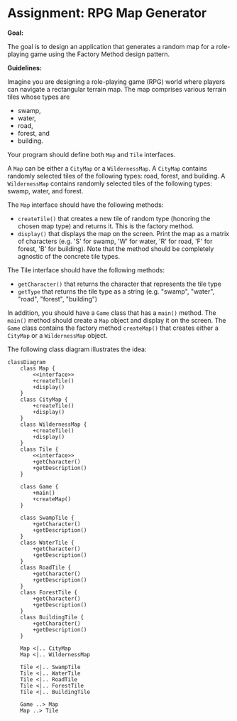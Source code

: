 # Assignment: RPG Map Generator

**Goal:**

The goal is to design an application that generates a random map for a role-playing game using the Factory Method design pattern.

**Guidelines:**

Imagine you are designing a role-playing game (RPG) world where players can navigate a rectangular terrain map. The map comprises various terrain tiles whose types are
- swamp,
- water,
- road,
- forest, and
- building.

Your program should define both `Map` and `Tile` interfaces.

A `Map` can be either a `CityMap` or a `WildernessMap`. A `CityMap`
contains randomly selected tiles of the following types: road, forest, and building. A `WildernessMap` contains randomly selected tiles of the following types: swamp, water, and forest.

The `Map` interface should have the following methods:
- `createTile()` that creates a new tile of random type (honoring the chosen map type) and returns it. This is the factory method.
- `display()` that displays the map on the screen. Print the map as a matrix of characters (e.g. 'S' for swamp, 'W' for water, 'R' for road, 'F' for forest, 'B' for building). Note that the method should be completely agnostic of the concrete tile types.

The Tile interface should have the following methods:
- `getCharacter()` that returns the character that represents the tile type
- `getType` that returns the tile type as a string (e.g. "swamp", "water", "road", "forest", "building")

In addition, you should have a `Game` class that has a `main()` method. The `main()` method should create a `Map` object and display it on the screen. The `Game` class contains the factory method `createMap()` that creates either a `CityMap` or a `WildernessMap` object.

The following class diagram illustrates the idea:

```mermaid
classDiagram
    class Map {
        <<interface>>
        +createTile()
        +display()
    }
    class CityMap {
        +createTile()
        +display()
    }
    class WildernessMap {
        +createTile()
        +display()
    }
    class Tile {
        <<interface>>
        +getCharacter()
        +getDescription()
    }

    class Game {
        +main()
        +createMap()
    }
    
    class SwampTile {
        +getCharacter()
        +getDescription()
    }
    class WaterTile {
        +getCharacter()
        +getDescription()
    }
    class RoadTile {
        +getCharacter()
        +getDescription()
    }
    class ForestTile {
        +getCharacter()
        +getDescription()
    }
    class BuildingTile {
        +getCharacter()
        +getDescription()
    }
    
    Map <|.. CityMap
    Map <|.. WildernessMap
    
    Tile <|.. SwampTile
    Tile <|.. WaterTile
    Tile <|.. RoadTile
    Tile <|.. ForestTile
    Tile <|.. BuildingTile
    
    Game ..> Map
    Map ..> Tile
    
```


